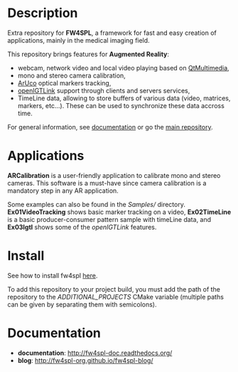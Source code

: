 Description
===========

Extra repository for **FW4SPL**, a framework for fast and easy creation of applications, mainly in the medical imaging field.

This repository brings features for **Augmented Reality**:

* webcam, network video and local video playing based on [QtMultimedia](http://doc.qt.io/qt-5/qtmultimedia-index.html),
* mono and stereo camera calibration,
* [ArUco](https://sourceforge.net/projects/aruco/) optical markers tracking,
* [openIGTLink](http://openigtlink.org/) support through clients and servers services,
* TimeLine data, allowing to store buffers of various data (video, matrices, markers, etc...). These can be used to synchronize these data accross time.

For general information, see [documentation](http://fw4spl-doc.readthedocs.org/) or go the [main repository](https://github.com/fw4spl-org/fw4spl).

Applications
============

**ARCalibration** is a user-friendly application to calibrate mono and stereo cameras. This software is a must-have since camera calibration is a mandatory step in any AR application.

Some examples can also be found in the *Samples/* directory. **Ex01VideoTracking** shows basic marker tracking on a video, **Ex02TimeLine** is a basic producer-consumer pattern sample with timeLine data, and **Ex03Igtl** shows some of the *openIGTLink* features.

Install
=======

See how to install fw4spl [here](http://fw4spl-doc.readthedocs.org/en/fw4spl_0.11.0/Installation/index.html).

To add this repository to your project build, you must add the path of the repository to the *ADDITIONAL_PROJECTS* CMake variable (multiple paths can be given by separating them with semicolons).

Documentation
=============

* **documentation**: http://fw4spl-doc.readthedocs.org/
* **blog**: http://fw4spl-org.github.io/fw4spl-blog/

